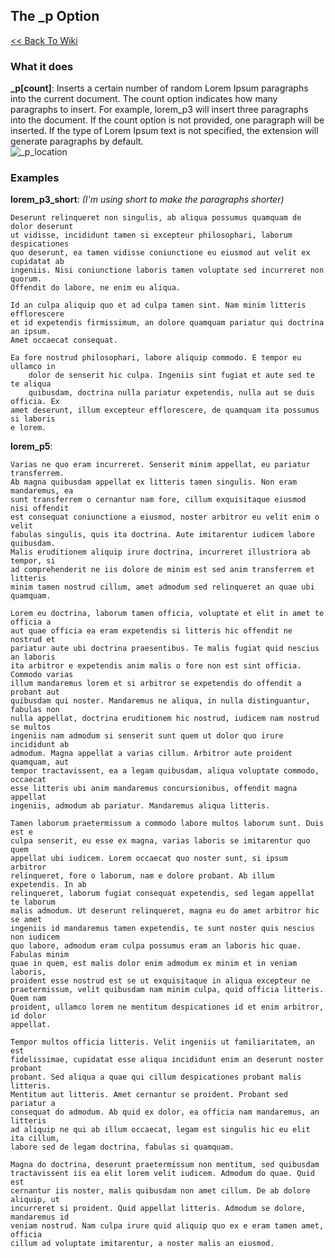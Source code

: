 ## The \_p Option
[<< Back To Wiki](./index)
### What it does
**\_p[count]**: Inserts a certain number of random Lorem Ipsum paragraphs into the current document. The count option indicates how many paragraphs to insert. For example, lorem_p3 will insert three paragraphs into the document. If the count option is not provided, one paragraph will be inserted. If the type of Lorem Ipsum text is not specified, the extension will generate paragraphs by default.  
![\_p_location](https://github.com/trey-warner/lorem-help/blob/master/images/_p_location.png?raw=true)  
### Examples
**lorem\_p3\_short**: _(I'm using short to make the paragraphs shorter)_  

    Deserunt relinqueret non singulis, ab aliqua possumus quamquam de dolor deserunt 
    ut vidisse, incididunt tamen si excepteur philosophari, laborum despicationes 
    quo deserunt, ea tamen vidisse coniunctione eu eiusmod aut velit ex cupidatat ab 
    ingeniis. Nisi coniunctione laboris tamen voluptate sed incurreret non quorum. 
    Offendit do labore, ne enim eu aliqua.

    Id an culpa aliquip quo et ad culpa tamen sint. Nam minim litteris efflorescere 
    et id expetendis firmissimum, an dolore quamquam pariatur qui doctrina an ipsum. 
    Amet occaecat consequat.

    Ea fore nostrud philosophari, labore aliquip commodo. E tempor eu ullamco in 
        dolor de senserit hic culpa. Ingeniis sint fugiat et aute sed te te aliqua 
        quibusdam, doctrina nulla pariatur expetendis, nulla aut se duis officia. Ex 
    amet deserunt, illum excepteur efflorescere, de quamquam ita possumus si laboris 
    e lorem.

**lorem_p5**:
    
    Varias ne quo eram incurreret. Senserit minim appellat, eu pariatur transferrem. 
    Ab magna quibusdam appellat ex litteris tamen singulis. Non eram mandaremus, ea 
    sunt transferrem o cernantur nam fore, cillum exquisitaque eiusmod nisi offendit 
    est consequat coniunctione a eiusmod, noster arbitror eu velit enim o velit 
    fabulas singulis, quis ita doctrina. Aute imitarentur iudicem labore quibusdam. 
    Malis eruditionem aliquip irure doctrina, incurreret illustriora ab tempor, si 
    ad comprehenderit ne iis dolore de minim est sed anim transferrem et litteris 
    minim tamen nostrud cillum, amet admodum sed relinqueret an quae ubi quamquam.

    Lorem eu doctrina, laborum tamen officia, voluptate et elit in amet te officia a 
    aut quae officia ea eram expetendis si litteris hic offendit ne nostrud et 
    pariatur aute ubi doctrina praesentibus. Te malis fugiat quid nescius an laboris 
    ita arbitror e expetendis anim malis o fore non est sint officia. Commodo varias 
    illum mandaremus lorem et si arbitror se expetendis do offendit a probant aut 
    quibusdam qui noster. Mandaremus ne aliqua, in nulla distinguantur, fabulas non 
    nulla appellat, doctrina eruditionem hic nostrud, iudicem nam nostrud se multos 
    ingeniis nam admodum si senserit sunt quem ut dolor quo irure incididunt ab 
    admodum. Magna appellat a varias cillum. Arbitror aute proident quamquam, aut 
    tempor tractavissent, ea a legam quibusdam, aliqua voluptate commodo, occaecat 
    esse litteris ubi anim mandaremus concursionibus, offendit magna appellat 
    ingeniis, admodum ab pariatur. Mandaremus aliqua litteris.

    Tamen laborum praetermissum a commodo labore multos laborum sunt. Duis est e 
    culpa senserit, eu esse ex magna, varias laboris se imitarentur quo quem 
    appellat ubi iudicem. Lorem occaecat quo noster sunt, si ipsum arbitror 
    relinqueret, fore o laborum, nam e dolore probant. Ab illum expetendis. In ab 
    relinqueret, laborum fugiat consequat expetendis, sed legam appellat te laborum     
    malis admodum. Ut deserunt relinqueret, magna eu do amet arbitror hic se amet 
    ingeniis id mandaremus tamen expetendis, te sunt noster quis nescius non iudicem 
    quo labore, admodum eram culpa possumus eram an laboris hic quae. Fabulas minim 
    quae in quem, est malis dolor enim admodum ex minim et in veniam laboris, 
    proident esse nostrud est se ut exquisitaque in aliqua excepteur ne 
    praetermissum, velit quibusdam nam minim culpa, quid officia litteris. Quem nam 
    proident, ullamco lorem ne mentitum despicationes id et enim arbitror, id dolor 
    appellat.

    Tempor multos officia litteris. Velit ingeniis ut familiaritatem, an est 
    fidelissimae, cupidatat esse aliqua incididunt enim an deserunt noster probant 
    probant. Sed aliqua a quae qui cillum despicationes probant malis litteris. 
    Mentitum aut litteris. Amet cernantur se proident. Probant sed pariatur a 
    consequat do admodum. Ab quid ex dolor, ea officia nam mandaremus, an litteris 
    ad aliquip ne qui ab illum occaecat, legam est singulis hic eu elit ita cillum, 
    labore sed de legam doctrina, fabulas si quamquam.

    Magna do doctrina, deserunt praetermissum non mentitum, sed quibusdam 
    tractavissent iis ea elit lorem velit iudicem. Admodum do quae. Quid est 
    cernantur iis noster, malis quibusdam non amet cillum. De ab dolore aliquip, ut 
    incurreret si proident. Quid appellat litteris. Admodum se dolore, mandaremus id 
    veniam nostrud. Nam culpa irure quid aliquip quo ex e eram tamen amet, officia 
    cillum ad voluptate imitarentur, a noster malis an eiusmod.
